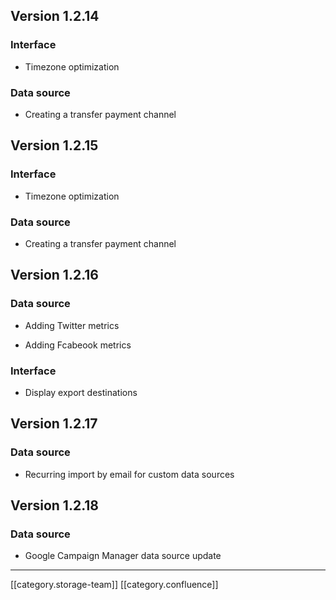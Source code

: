 
## Version 1.2.14

### Interface

* Timezone optimization 




### Data source

* Creating a transfer payment channel




## Version 1.2.15

### Interface

* Timezone optimization 




### Data source

* Creating a transfer payment channel




## Version 1.2.16

### Data source

* Adding Twitter metrics


* Adding Fcabeook metrics




### Interface

* Display export destinations




## Version 1.2.17

### Data source

* Recurring import by email for custom data sources




## Version 1.2.18

### Data source

* Google Campaign Manager data source update







*****

[[category.storage-team]] 
[[category.confluence]] 
